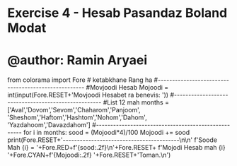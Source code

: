 # Exercise 4 - Hesab Pasandaz Boland Modat
# @author: Ramin Aryaei
from colorama import Fore    # ketabkhane Rang ha
#----------------------------------------------------
    #Movjoodi Hesab
Mojoodi = int(input(Fore.RESET+'Movjoodi Hesabet ra benevis: '))
#----------------------------------------------------
    #List 12 mah
months = ['Aval','Dovom','Sevom','Chaharom','Panjoom',
          'Sheshom','Haftom','Hashtom','Nohom','Dahom',
          'Yazdahoom','Davazdahom']
#----------------------------------------------------
for i in months:
    sood = (Mojoodi*4)/100
    Mojoodi += sood
    print(Fore.RESET+'-----------------------------------------\n\n'
      f'Soode Mah {i} = '+Fore.RED+f'{sood:.2f}\n'+Fore.RESET+
      f'Mojodi Hesab mah {i} '+Fore.CYAN+f'{Mojoodi:.2f} '+Fore.RESET+'Toman.\n')
